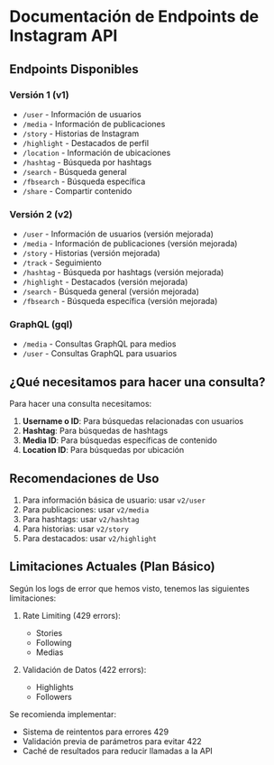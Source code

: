 # Documentación de Endpoints de Instagram API

## Endpoints Disponibles

### Versión 1 (v1)
- `/user` - Información de usuarios
- `/media` - Información de publicaciones
- `/story` - Historias de Instagram
- `/highlight` - Destacados de perfil
- `/location` - Información de ubicaciones
- `/hashtag` - Búsqueda por hashtags
- `/search` - Búsqueda general
- `/fbsearch` - Búsqueda específica
- `/share` - Compartir contenido

### Versión 2 (v2)
- `/user` - Información de usuarios (versión mejorada)
- `/media` - Información de publicaciones (versión mejorada)
- `/story` - Historias (versión mejorada)
- `/track` - Seguimiento
- `/hashtag` - Búsqueda por hashtags (versión mejorada)
- `/highlight` - Destacados (versión mejorada)
- `/search` - Búsqueda general (versión mejorada)
- `/fbsearch` - Búsqueda específica (versión mejorada)

### GraphQL (gql)
- `/media` - Consultas GraphQL para medios
- `/user` - Consultas GraphQL para usuarios

## ¿Qué necesitamos para hacer una consulta?

Para hacer una consulta necesitamos:

1. **Username o ID**: Para búsquedas relacionadas con usuarios
2. **Hashtag**: Para búsquedas de hashtags
3. **Media ID**: Para búsquedas específicas de contenido
4. **Location ID**: Para búsquedas por ubicación

## Recomendaciones de Uso

1. Para información básica de usuario: usar `v2/user`
2. Para publicaciones: usar `v2/media`
3. Para hashtags: usar `v2/hashtag`
4. Para historias: usar `v2/story`
5. Para destacados: usar `v2/highlight`

## Limitaciones Actuales (Plan Básico)

Según los logs de error que hemos visto, tenemos las siguientes limitaciones:

1. Rate Limiting (429 errors):
   - Stories
   - Following
   - Medias

2. Validación de Datos (422 errors):
   - Highlights
   - Followers

Se recomienda implementar:
- Sistema de reintentos para errores 429
- Validación previa de parámetros para evitar 422
- Caché de resultados para reducir llamadas a la API 